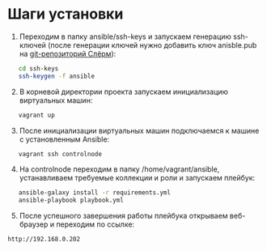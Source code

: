 # Шаги установки

1. Переходим в папку  ansible/ssh-keys и запускаем генерацию ssh-ключей (после генерации ключей нужно добавить ключ anisble.pub на [git-репозиторий Слёрм](https://gitlab.slurm.io/edu/xpaste_practicum)):
```sh
   cd ssh-keys
   ssh-keygen -f ansible
```
2. В корневой директории проекта запускаем инициализацию виртуальных машин:
```sh
   vagrant up
```
3. После инициализации виртуальных машин подключаемся к машине с установленным Ansible:
```sh
   vagrant ssh controlnode
```
4. На controlnode переходим в папку /home/vagrant/ansible, устанавливаем требуемые коллекции и роли и запускаем плейбук:
```sh
   ansible-galaxy install -r requirements.yml
   ansible-playbook playbook.yml
```
5. После успешного завершения работы плейбука открываем веб-браузер и переходим по ссылке:
```sh
http://192.168.0.202
```